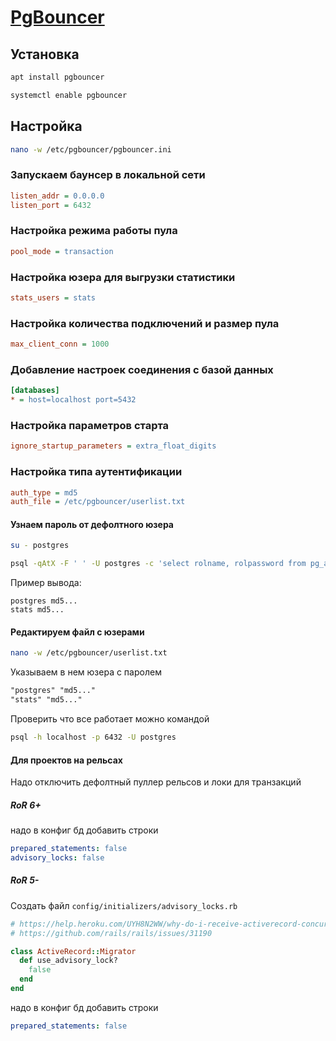 # [PgBouncer](https://github.com/pgbouncer/pgbouncer)

## Установка

```bash
apt install pgbouncer

systemctl enable pgbouncer
```

## Настройка

```bash
nano -w /etc/pgbouncer/pgbouncer.ini
```

### Запускаем баунсер в локальной сети

```ini
listen_addr = 0.0.0.0
listen_port = 6432
```

### Настройка режима работы пула

```ini
pool_mode = transaction
```

### Настройка юзера для выгрузки статистики

```ini
stats_users = stats
```

### Настройка количества подключений и размер пула

```ini
max_client_conn = 1000
```

### Добавление настроек соединения с базой данных

```ini
[databases]
* = host=localhost port=5432
```

### Настройка параметров старта

```ini
ignore_startup_parameters = extra_float_digits
```

### Настройка типа аутентификации

```ini
auth_type = md5
auth_file = /etc/pgbouncer/userlist.txt
```

#### Узнаем пароль от дефолтного юзера

```bash
su - postgres

psql -qAtX -F ' ' -U postgres -c 'select rolname, rolpassword from pg_authid'
```

Пример вывода:
```log
postgres md5...
stats md5...
```

#### Редактируем файл с юзерами

```bash
nano -w /etc/pgbouncer/userlist.txt
```

Указываем в нем юзера с паролем

```txt
"postgres" "md5..."
"stats" "md5..."
```

Проверить что все работает можно командой

```bash
psql -h localhost -p 6432 -U postgres
```

#### Для проектов на рельсах

Надо отключить дефолтный пуллер рельсов и локи для транзакций

##### RoR 6+

надо в конфиг бд добавить строки

```yaml
prepared_statements: false
advisory_locks: false
```

##### RoR 5-

Создать файл `config/initializers/advisory_locks.rb`

```ruby
# https://help.heroku.com/UYH8N2WW/why-do-i-receive-activerecord-concurrentmigrationerror-when-running-rails-migrations-using-pgbouncer
# https://github.com/rails/rails/issues/31190

class ActiveRecord::Migrator
  def use_advisory_lock?
    false
  end
end
```

надо в конфиг бд добавить строки

```yaml
prepared_statements: false
```

